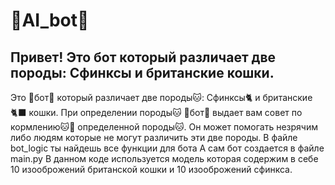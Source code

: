 # 👋AI_bot👋

## Привет! Это бот который различает две породы: Сфинксы и британские кошки.

Это 👋бот👋 который различает две породы🐱: Сфинксы🐈 и британские🐈‍⬛ кошки.
При определении породы🐱 👋бот👋 выдает вам совет по кормлению🐱🍞 определенной породы🐱.
Он может помогать незрячим либо людям которые не могут различить эти две породы.
В файле bot_logic ты найдешь все функции для бота
А сам бот создается в файле main.py
В данном коде используется модель которая содержим в себе 10 изооброжений британской
кошки и 10 изооброжений сфинкса.

